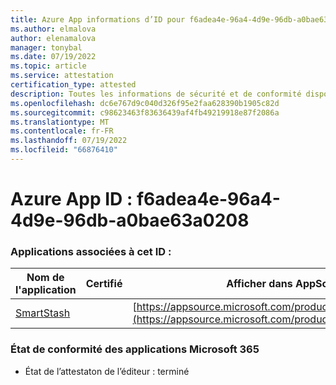 ```yaml
---
title: Azure App informations d’ID pour f6adea4e-96a4-4d9e-96db-a0bae63a0208
ms.author: elmalova
author: elenamalova
manager: tonybal
ms.date: 07/19/2022
ms.topic: article
ms.service: attestation
certification_type: attested
description: Toutes les informations de sécurité et de conformité disponibles pour f6adea4e-96a4-4d9e-96db-a0bae63a0208.
ms.openlocfilehash: dc6e767d9c040d326f95e2faa628390b1905c82d
ms.sourcegitcommit: c98623463f83636439af4fb49219918e87f2086a
ms.translationtype: MT
ms.contentlocale: fr-FR
ms.lasthandoff: 07/19/2022
ms.locfileid: "66876410"
---
```

# <a name="azure-app-id-f6adea4e-96a4-4d9e-96db-a0bae63a0208"></a>Azure App ID : f6adea4e-96a4-4d9e-96db-a0bae63a0208


### <a name="apps-associated-with-this-id"></a>Applications associées à cet ID :
| **Nom de l'application** | **Certifié** | **Afficher dans AppSource** |
|--------------|---------------|-----------------------|
| [SmartStash](../forward/WA200004223.md) |  | [https://appsource.microsoft.com/product/office/WA200004223](https://appsource.microsoft.com/product/office/WA200004223) |

### <a name="microsoft-365-app-compliance-status"></a>État de conformité des applications Microsoft 365
- État de l’attestaton de l’éditeur : terminé
